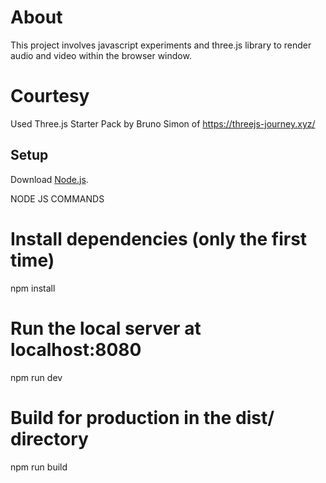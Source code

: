 # About
This project involves javascript experiments and three.js library to render audio and video within the browser window.

# Courtesy
Used Three.js Starter Pack by Bruno Simon of https://threejs-journey.xyz/

## Setup
Download [Node.js](https://nodejs.org/en/download/).


NODE JS COMMANDS

# Install dependencies (only the first time)
npm install

# Run the local server at localhost:8080
npm run dev

# Build for production in the dist/ directory
npm run build
```
